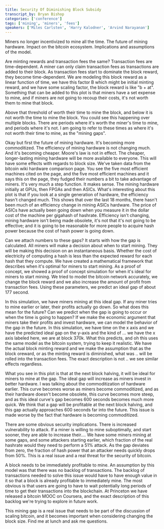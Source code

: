 ```yaml
---
title: Security Of Diminishing Block Subsidy
transcript_by: Bryan Bishop
categories: ['conference']
tags: ['mining', 'miners', 'fees']
speakers: ['Miles Carlsten', 'Harry Kalodner', 'Arvind Narayanan']
---
```


Miners no longer incentivized to mine all the time. The future of mining hardware. Impact on the bitcoin ecosystem. Implications and assumptions of the model.

Are minting rewards and transaction fees the same? Transaction fees are time-dependent. A miner can only claim transaction fees as transactions are added to their block. As transaction fees start to dominate the block reward, they become time-dependent. We are modeling this block reward as a linear function of time, we have this factor B which might be initial minting reward, and we have some scaling factor, the block reward is like "b + at". Something that can be added to this plot is that miners have a set expense to mine, and if miners are not going to recoup their costs, it's not worth them to mine that block.

Above that threshold of worth their time to mine the block, and below it is not worth the time to mine the block. You could see this happening over multiple blocks. There are periods where it's worth the miner's time to mine, and periods where it's not. I am going to refer to these times as where it's not worth their time to mine, as the "mining gaps".

Okay but first the future of mining hardware. It's becoming more commoditized. The efficiency of mining hardware is not changing much. And it's becoming cheaper. Moore's law is not in effect. The cheaper, longer-lasting mining hardware will be more available to everyone. This will have some effects with regards to block size. We've taken data from the bitcoin wiki hardware comparison page. You see the five most efficient machines cited on the page, and the five most efficient machines and it says this on the page, they fudged their numbers a bit to take advantage of miners. It's very much a step function. It makes sense. The mining hardware initially at GPUs, then FPGAs and then ASICs. What's interesting about this plot is that if you look at a single generation of hardware, the efficiency hasn't changed much. This shows that over the last 18 months, there hasn't been much of an efficiency change in mining ASICs hardware. The price of ASICs have actually been going down when you measure it in the dollar cost of the machine per gigahash of hashrate. Efficiency isn't changing, mining hardware isn't being made obsolete, it's not that it's not going to be effective; and it is going to be reasonable for more people to acquire hash power because the cost of hash power is going down.

Can we attach numbers to these gaps? It starts with how the gap is calculated. All miners will make a decision about when to start mining. They will be making this decision on an instantaneous basis. Whether the cost of electricity of computing a hash is less than the expected reward for each hash that they compute. We have created a mathematical framework that describes when it's optimal for miners to start mining. As a proof of concept, we showed a proof of concept simulation for when it's ideal for miners to start mining. We tried to model the bitcoin network accurately, we change the block reward and we also increase the amount of profit from transaction fees. Using these parameters, we predict an ideal gap of about 177 second.

In this simulation, we have miners mining at this ideal gap. If any miner tries to mine earlier or later, their profits actually go down. So what does this mean for the future? Can we predict when the gap is going to occur or when the time is going to happen? If we make the economic argument that miners take their profits and invest hardware, we can model the behavior of the gap in the future. In this simulation, we have time on the x axis and we have the predicted ideal gap on the y-axis and the kind of ... we have the x axis labeled here, we are at block 370k. What this predicts, and oh this uses the same model as the bitcoin system, trying to keep it realistic. We have the actual block minting reward and we make the assumption that as the block oreward, or as the minting reward is diminished, what was .. will be rolled into the transaction fees. The exact description is not .. we see similar effects regardless.

What you see in this plot is that at the next block halving, it will be ideal for miners to mine at the gap. The ideal gap will increase as miners invest in better hardware. I was talking about the commoditization of hardware earlier. This curve becomes worse as miners become commoditized, and as their hardware doesn't become obsolete, this curve becomes more steep, and as this ideal curve's gap becomes 600 seconds becomes much more quick. We think that a gap will be profitable at the next block halving, and this gap actually approaches 600 seconds far into the future. This issue is made worse by the fact that hardware is becoming commoditized.

There are some obvious security implications. There is increased vulnerability to attack. If a miner is willing to mine suboptimally, and start sooner, they are able to increase their.... We have some miners mining at some gaps, and some attackers starting earlier, which fraction of the real hashrate would they need to perform a 51% attack. As the gap deviates from zero, the fraction of hash power that an attacker needs quickly drops from 50%. This is a real issue and a real threat for the security of bitcoin.

A block needs to be immediately profitable to mine. An assumption by this model was that there was no backlog of transactions. The backlog of transactions needed to solve this issue would have to have enough value in it so that a block is already profitable to immediately mine. The most obvious is that users are going to have to wait potentially long periods of time to get their transactions into the blockchain. At Princeton we have released a bitcoin MOOC on Coursera, and the exact description of this backlog we're trying to explore in future work.

This mining gap is a real issue that needs to be part of the discussion of scaling bitcoin, and it becomes important when considering changing the block size. Find me at lunch and ask me questions.
